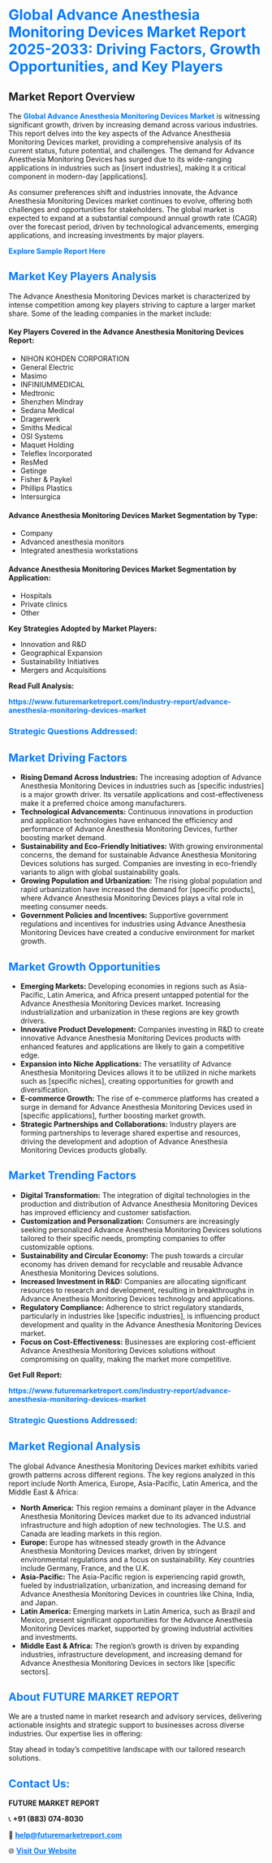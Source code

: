 <h1 style="color: #007BFF;">Global Advance Anesthesia Monitoring Devices Market Report 2025-2033: Driving Factors, Growth Opportunities, and Key Players</h1>

<section id="overview">
<h2>Market Report Overview</h2>
<p>The <a href="https://www.futuremarketreport.com/industry-report/advance-anesthesia-monitoring-devices-market" style="color: #007BFF; text-decoration: none;"><strong>Global Advance Anesthesia Monitoring Devices Market</strong></a> is witnessing significant growth, driven by increasing demand across various industries. This report delves into the key aspects of the Advance Anesthesia Monitoring Devices market, providing a comprehensive analysis of its current status, future potential, and challenges. The demand for Advance Anesthesia Monitoring Devices has surged due to its wide-ranging applications in industries such as [insert industries], making it a critical component in modern-day [applications].</p>
<p>As consumer preferences shift and industries innovate, the Advance Anesthesia Monitoring Devices market continues to evolve, offering both challenges and opportunities for stakeholders. The global market is expected to expand at a substantial compound annual growth rate (CAGR) over the forecast period, driven by technological advancements, emerging applications, and increasing investments by major players.</p>
</section>

<section id="overview">
<p><a href="https://www.futuremarketreport.com/request-sample/reportId=48827" style="color: #007BFF; text-decoration: none;"><strong>Explore Sample Report Here</strong></a></p>
</section>

<section id="key-players">
<h2 style="color: #007BFF;">Market Key Players Analysis</h2>
<p>The Advance Anesthesia Monitoring Devices market is characterized by intense competition among key players striving to capture a larger market share. Some of the leading companies in the market include:</p>
<h4>Key Players Covered in the Advance Anesthesia Monitoring Devices Report:</h4>
<ul><li>NIHON KOHDEN CORPORATION</li><li>General Electric</li><li>Masimo</li><li>INFINIUMMEDICAL</li><li>Medtronic</li><li>Shenzhen Mindray</li><li>Sedana Medical</li><li>Dragerwerk</li><li>Smiths Medical</li><li>OSI Systems</li><li>Maquet Holding</li><li>Teleflex Incorporated</li><li>ResMed</li><li>Getinge</li><li>Fisher &amp; Paykel</li><li>Phillips Plastics</li><li>Intersurgica</li></ul>
<h4>Advance Anesthesia Monitoring Devices Market Segmentation by Type:</h4>
<ul><li>Company</li><li>Advanced anesthesia monitors</li><li>Integrated anesthesia workstations</li></ul>

<h4>Advance Anesthesia Monitoring Devices Market Segmentation by Application:</h4>
<ul><li>Hospitals</li><li>Private clinics</li><li>Other</li></ul>
<p><strong>Key Strategies Adopted by Market Players:</strong></p>
<ul>
<li>Innovation and R&D</li>
<li>Geographical Expansion</li>
<li>Sustainability Initiatives</li>
<li>Mergers and Acquisitions</li>
</ul>
</section>

<section>
<p><strong>Read Full Analysis: </strong></p><a href="https://www.futuremarketreport.com/industry-report/advance-anesthesia-monitoring-devices-market" style="color: #007BFF; text-decoration: none;"><strong>https://www.futuremarketreport.com/industry-report/advance-anesthesia-monitoring-devices-market</strong></a>
<h3 style="color: #007BFF;">Strategic Questions Addressed:</h3>
</section>

<section id="driving-factors">
<h2 style="color: #007BFF;">Market Driving Factors</h2>
<ul>
<li><strong>Rising Demand Across Industries:</strong> The increasing adoption of Advance Anesthesia Monitoring Devices in industries such as [specific industries] is a major growth driver. Its versatile applications and cost-effectiveness make it a preferred choice among manufacturers.</li>
<li><strong>Technological Advancements:</strong> Continuous innovations in production and application technologies have enhanced the efficiency and performance of Advance Anesthesia Monitoring Devices, further boosting market demand.</li>
<li><strong>Sustainability and Eco-Friendly Initiatives:</strong> With growing environmental concerns, the demand for sustainable Advance Anesthesia Monitoring Devices solutions has surged. Companies are investing in eco-friendly variants to align with global sustainability goals.</li>
<li><strong>Growing Population and Urbanization:</strong> The rising global population and rapid urbanization have increased the demand for [specific products], where Advance Anesthesia Monitoring Devices plays a vital role in meeting consumer needs.</li>
<li><strong>Government Policies and Incentives:</strong> Supportive government regulations and incentives for industries using Advance Anesthesia Monitoring Devices have created a conducive environment for market growth.</li>
</ul>
</section>

<section id="growth-opportunities">
<h2 style="color: #007BFF;">Market Growth Opportunities</h2>
<ul>
<li><strong>Emerging Markets:</strong> Developing economies in regions such as Asia-Pacific, Latin America, and Africa present untapped potential for the Advance Anesthesia Monitoring Devices market. Increasing industrialization and urbanization in these regions are key growth drivers.</li>
<li><strong>Innovative Product Development:</strong> Companies investing in R&D to create innovative Advance Anesthesia Monitoring Devices products with enhanced features and applications are likely to gain a competitive edge.</li>
<li><strong>Expansion into Niche Applications:</strong> The versatility of Advance Anesthesia Monitoring Devices allows it to be utilized in niche markets such as [specific niches], creating opportunities for growth and diversification.</li>
<li><strong>E-commerce Growth:</strong> The rise of e-commerce platforms has created a surge in demand for Advance Anesthesia Monitoring Devices used in [specific applications], further boosting market growth.</li>
<li><strong>Strategic Partnerships and Collaborations:</strong> Industry players are forming partnerships to leverage shared expertise and resources, driving the development and adoption of Advance Anesthesia Monitoring Devices products globally.</li>
</ul>
</section>

<section id="trending-factors">
<h2 style="color: #007BFF;">Market Trending Factors</h2>
<ul>
<li><strong>Digital Transformation:</strong> The integration of digital technologies in the production and distribution of Advance Anesthesia Monitoring Devices has improved efficiency and customer satisfaction.</li>
<li><strong>Customization and Personalization:</strong> Consumers are increasingly seeking personalized Advance Anesthesia Monitoring Devices solutions tailored to their specific needs, prompting companies to offer customizable options.</li>
<li><strong>Sustainability and Circular Economy:</strong> The push towards a circular economy has driven demand for recyclable and reusable Advance Anesthesia Monitoring Devices solutions.</li>
<li><strong>Increased Investment in R&D:</strong> Companies are allocating significant resources to research and development, resulting in breakthroughs in Advance Anesthesia Monitoring Devices technology and applications.</li>
<li><strong>Regulatory Compliance:</strong> Adherence to strict regulatory standards, particularly in industries like [specific industries], is influencing product development and quality in the Advance Anesthesia Monitoring Devices market.</li>
<li><strong>Focus on Cost-Effectiveness:</strong> Businesses are exploring cost-efficient Advance Anesthesia Monitoring Devices solutions without compromising on quality, making the market more competitive.</li>
</ul>
</section>

<section>
<p><strong>Get Full Report: </strong></p><a href="https://www.futuremarketreport.com/industry-report/advance-anesthesia-monitoring-devices-market" style="color: #007BFF; text-decoration: none;"><strong>https://www.futuremarketreport.com/industry-report/advance-anesthesia-monitoring-devices-market</strong></a>
<h3 style="color: #007BFF;">Strategic Questions Addressed:</h3>
</section>


<section id="regional-analysis">
<h2 style="color: #007BFF;">Market Regional Analysis</h2>
<p>The global Advance Anesthesia Monitoring Devices market exhibits varied growth patterns across different regions. The key regions analyzed in this report include North America, Europe, Asia-Pacific, Latin America, and the Middle East & Africa:</p>
<ul>
<li><strong>North America:</strong> This region remains a dominant player in the Advance Anesthesia Monitoring Devices market due to its advanced industrial infrastructure and high adoption of new technologies. The U.S. and Canada are leading markets in this region.</li>
<li><strong>Europe:</strong> Europe has witnessed steady growth in the Advance Anesthesia Monitoring Devices market, driven by stringent environmental regulations and a focus on sustainability. Key countries include Germany, France, and the U.K.</li>
<li><strong>Asia-Pacific:</strong> The Asia-Pacific region is experiencing rapid growth, fueled by industrialization, urbanization, and increasing demand for Advance Anesthesia Monitoring Devices in countries like China, India, and Japan.</li>
<li><strong>Latin America:</strong> Emerging markets in Latin America, such as Brazil and Mexico, present significant opportunities for the Advance Anesthesia Monitoring Devices market, supported by growing industrial activities and investments.</li>
<li><strong>Middle East & Africa:</strong> The region’s growth is driven by expanding industries, infrastructure development, and increasing demand for Advance Anesthesia Monitoring Devices in sectors like [specific sectors].</li>
</ul>
</section>

<footer>
<h2 style="color: #007BFF;">About FUTURE MARKET REPORT</h2>
<p>We are a trusted name in market research and advisory services, delivering actionable insights and strategic support to businesses across diverse industries. Our expertise lies in offering:</p>

<p>Stay ahead in today’s competitive landscape with our tailored research solutions.</p>

<h2 style="color: #007BFF;">Contact Us:</h2>
<p><strong>FUTURE MARKET REPORT</strong></p>
<p>📞 <strong>+91 (883) 074-8030</strong></p>
<p>📧 <strong><a href="mailto:help@futuremarketreport.com" style="color: #007BFF;">help@futuremarketreport.com</a></strong></p>
<p>🌐 <strong><a href="https://www.futuremarketreport.com/" style="color: #007BFF;">Visit Our Website</a></strong></p>
</footer>